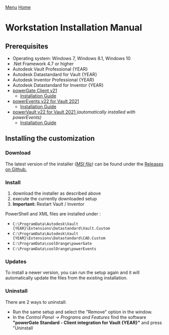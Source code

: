 [Menu](../README.md) [Home](./home.md)
# Workstation Installation Manual

## Prerequisites

+ Operating system: Windows 7, Windows 8.1, Windows 10
+ .Net Framework 4.7 or higher
+ Autodesk Vault Professional {YEAR}
+ Autodesk Datastandard for Vault {YEAR}
+ Autodesk Inventor Professional {YEAR}
+ Autodesk Datastandard for Inventor {YEAR}
+ [powerGate Client v21](http://download.coolorange.com/)
  + [Installation Guide](https://www.coolorange.com/wiki/doku.php?id=powergate:installation)
+ [powerEvents v22 for Vault 2021](http://download.coolorange.com/)
  + [Installation Guide](https://www.coolorange.com/wiki/doku.php?id=powergate:installation)
+ [powerVault v22 for Vault 2021 ](http://download.coolorange.com/) _(automatically installed with powerEvents)_
  + [Installation Guide](https://www.coolorange.com/wiki/doku.php?id=powergate:installation)

## Installing the customization

### Download

The latest version of the installer _([MSI file](https://docs.microsoft.com/en-us/windows/desktop/msi/windows-installer-portal))_ can be found under the [Releases on Github.](https://github.com/coolOrangeProjects/{REPO_NAME}/releases)

### Install

1. download the installer as described above
1. execute the currently downloaded setup
1. **Important:** Restart Vault / Inventor

PowerShell and XML files are installed under :
+ `C:\ProgramData\Autodesk\Vault {YEAR}\Extensions\Datastandard\Vault.Custom`
+ `C:\ProgramData\Autodesk\Vault {YEAR}\Extensions\Datastandard\CAD.Custom`
+ `C:\ProgramData\coolOrange\powerGate`
+ `C:\ProgramData\coolOrange\powerEvents`

### Updates

To install a newer version, you can run the setup again and it will automatically update the files from the existing installation.

### Uninstall

There are 2 ways to uninstall:
+ Run the same setup and select the "Remove" option in the window.
+ In the _Control Panel -> Programs and Features_ find the software **"powerGate Standard - Client integration for Vault {YEAR}"** and press "Uninstall

